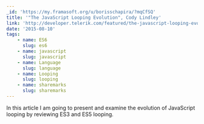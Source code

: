```yaml
---
_id: 'https://my.framasoft.org/u/borisschapira/?mqCfSQ'
title: '"The JavaScript Looping Evolution", Cody Lindley'
link: 'http://developer.telerik.com/featured/the-javascript-looping-evolution/'
date: '2015-08-10'
tags:
    - name: ES6
      slug: es6
    - name: javascript
      slug: javascript
    - name: Language
      slug: language
    - name: Looping
      slug: looping
    - name: sharemarks
      slug: sharemarks
---
```


<div class="markdown"><p>In this article I am going to present and examine the evolution of JavaScript looping by reviewing ES3 and ES5 looping.
</p></div>
